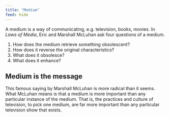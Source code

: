 ```yaml
---
title: "Medium"
feed: hide
---
```


A medium is a way of communicating, e.g. television, books, movies. In _Laws of Media_, Eric and Marshall McLuhan ask four questions of a medium.

1. How does the medium retrieve something obsolescent?
2. How does it reverse the original characteristics?
3. What does it obsolesce?
4. What does it enhance?

## Medium is the message

This famous saying by Marshall McLuhan is more radical than it seems. What McLuhan means is that a medium is more important than any particular instance of the medium. That is, the practices and culture of television, to pick one medium, are far more important than any particular television show that exists.